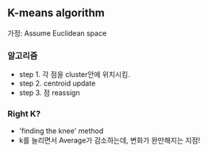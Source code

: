 ## K-means algorithm
  가정: Assume Euclidean space
  
### 알고리즘
  - step 1. 각 점을 cluster안에 위치시킴.
  - step 2. centroid update
  - step 3. 점 reassign
  
### Right K?
  - 'finding the knee' method
  - k를 늘리면서 Average가 감소하는데, 변화가 완만해지는 지점!
